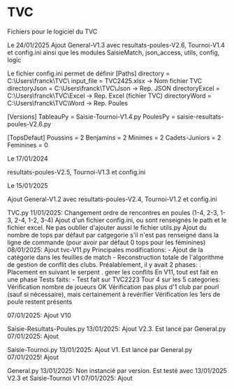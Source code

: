 # TVC
Fichiers pour le logiciel du TVC

Le 24/01/2025
Ajout General-V1.3 avec resultats-poules-V2.6, Tournoi-V1.4 et config.ini
ainsi que les modules SaisieMatch, json_access, utils, config, logic

Le fichier config.ini permet de définir
[Paths]
directory = C:\\Users\\franck\\TVC\\
input_file = TVC2425.xlsx  -> Nom fichier TVC
directoryJson = C:\\Users\\franck\\TVC\\Json  -> Rep. JSON
directoryExcel = C:\\Users\\franck\\TVC\\Excel -> Rep. Excel (fichier TVC)
directoryWord = C:\\Users\\franck\\TVC\\Word -> Rep. Poules

[Versions]
TableauPy = Saisie-Tournoi-V1.4.py
PoulesPy = saisie-resultats-poules-V2.6.py

[TopsDefaut]
Poussins = 2
Benjamins = 2
Minimes = 2
Cadets-Juniors = 2
Feminines = 0

Le 17/01/2024

resultats-poules-V2.5, Tournoi-V1.3 et config.ini

Le 15/01/2025

Ajout General-V1.2 avec resultats-poules-V2.4, Tournoi-V1.2 et config.ini


TVC.py
11/01/2025:
  Changement ordre de rencontres en poules (1-4, 2-3, 1-3, 2-4, 1-2, 3-4)
  Ajout d'un fichier config.ini, ou sont renseignés le path et le fichier excel.
  Ne pas oublier d'ajouter aussi le fichier utils.py
  Ajout du nombre de tops par défaut par catgegorie s'il n'est pas renseigné dans la ligne de commande 
    (pour avoir par défaut 0 tops pour les féminines)
08/01/2025:
  Ajout tvc-V11.py
    Principales modifications:
      - Ajout de la catégorie dans les feuilles de match
      - Reconstruction totale de l'algorithme de gestion de conflit des clubs. Préalablement, il y avait 2 phases:
          . Placement en suivant le serpent
          . gerer les conflits
          En V11, tout est fait en une phase
    Tests faits:
      - Test fait sur TVC2223 Tour 4 sur les 5 categories:
        Vérification nombre de joueurs OK 
        Vérification pas plus d'1 club par pourl (sauf si nécessaire), mais certainement à revérifier
        Vérification les 1ers de poule restent présents

07/01/2025:
    Ajout V10

Saisie-Resultats-Poules.py
13/01/2025:
  Ajout V2.3. Est lancé par General.py
07/01/2025:
   Ajout

Saisie-Tournoi.py
13/01/2025:
  Ajout V1. Est lancé par General.py
07/01/2025!
    Ajout

General.py
13/01/2025:
  Non instancié par version. Est testé avec 13/01/2025 V2.3 et Saisie-Tournoi V1
07/01/2025: 
    Ajout
